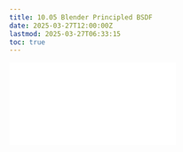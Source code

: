 ```yaml
---
title: 10.05 Blender Principled BSDF
date: 2025-03-27T12:00:00Z
lastmod: 2025-03-27T06:33:15
toc: true
---
```


![Link to included file content](../../../../3d-modeling/blender/principled-bsdf-blender.md)
